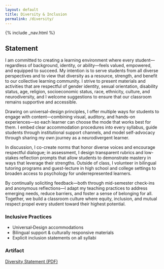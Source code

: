 ```yaml
---
layout: default
title: Diversity & Inclusion
permalink: /diversity/
---
```

{% include _nav.html %}

## Statement

I am committed to creating a learning environment where every student—regardless of background, identity, or ability—feels valued, empowered, and equipped to succeed. My intention is to serve students from all diverse perspectives and to view that diversity as a resource, strength, and benefit to our collective learning community. I strive to present materials and activities that are respectful of gender identity, sexual orientation, disability status, age, religion, socioeconomic status, race, ethnicity, culture, and neurodiversity, and I welcome suggestions to ensure that our classroom remains supportive and accessible.

Drawing on universal-design principles, I offer multiple ways for students to engage with content—combining visual, auditory, and hands-on experiences—so each learner can choose the mode that works best for them. I embed clear accommodation procedures into every syllabus, guide students through institutional support channels, and model self-advocacy through sharing my own journey as a neurodivergent learner.

In discussion, I co-create norms that honor diverse voices and encourage respectful dialogue; in assessment, I design transparent rubrics and low-stakes reflection prompts that allow students to demonstrate mastery in ways that leverage their strengths. Outside of class, I volunteer in bilingual tutoring programs and guest-lecture in high school and college settings to broaden access to psychology for underrepresented learners.

By continually soliciting feedback—both through mid-semester check-ins and anonymous reflections—I adapt my teaching practices to address emerging needs, reduce barriers, and foster a sense of belonging for all. Together, we build a classroom culture where equity, inclusion, and mutual respect propel every student toward their highest potential.

### Inclusive Practices  
- Universal‐Design accommodations  
- Bilingual support & culturally responsive materials  
- Explicit inclusion statements on all syllabi

### Artifact  
<a href="/assets/Diversity_Statement.pdf"
   target="_blank"
   rel="noopener"
   aria-label="Download Diversity Statement">
  Diversity Statement (PDF)
</a>
